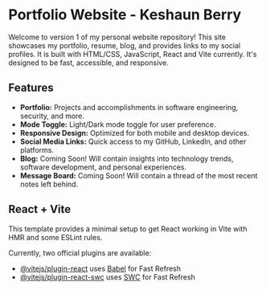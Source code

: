# Portfolio Website - Keshaun Berry

Welcome to version 1 of my personal website repository! This site showcases my portfolio, resume, blog, and provides links to my social profiles.
It is built with HTML/CSS, JavaScript, React and Vite currently. It's designed to be fast, accessible, and responsive. 


## Features

- **Portfolio:** Projects and accomplishments in software engineering, security, and more.
- **Mode Toggle:** Light/Dark mode toggle for user preference.
- **Responsive Design:** Optimized for both mobile and desktop devices.
- **Social Media Links:** Quick access to my GitHub, LinkedIn, and other platforms.
- **Blog:** Coming Soon! Will contain insights into technology trends, software development, and personal experiences.
- **Message Board:** Coming Soon! Will contain a thread of the most recent notes left behind.

## React + Vite

This template provides a minimal setup to get React working in Vite with HMR and some ESLint rules.

Currently, two official plugins are available:

- [@vitejs/plugin-react](https://github.com/vitejs/vite-plugin-react/blob/main/packages/plugin-react/README.md) uses [Babel](https://babeljs.io/) for Fast Refresh
- [@vitejs/plugin-react-swc](https://github.com/vitejs/vite-plugin-react-swc) uses [SWC](https://swc.rs/) for Fast Refresh
